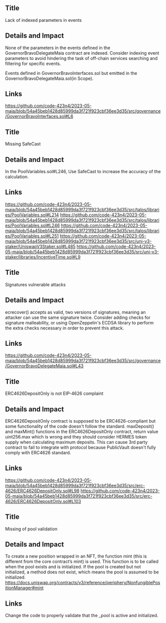 ## Title
Lack of indexed parameters in events

## Details and Impact
None of the parameters in the events defined in the GovernorBravoDelegateMaia contract are indexed. Consider indexing event parameters to avoid hindering the task of off-chain services searching and filtering for specific events.

Events defined in GovernorBravoInterfaces.sol but emitted in the GovernorBravoDelegateMaia.sol(in Scope).

## Links
https://github.com/code-423n4/2023-05-maia/blob/54a45beb1428d85999da3f721f923cbf36ee3d35/src/governance/GovernorBravoInterfaces.sol#L6

## Title
Missing SafeCast

## Details and Impact
In the PoolVariables.sol#L246, Use SafeCast to increase the accuracy of the calculation.

## Links
https://github.com/code-423n4/2023-05-maia/blob/54a45beb1428d85999da3f721f923cbf36ee3d35/src/talos/libraries/PoolVariables.sol#L214
https://github.com/code-423n4/2023-05-maia/blob/54a45beb1428d85999da3f721f923cbf36ee3d35/src/talos/libraries/PoolVariables.sol#L246
https://github.com/code-423n4/2023-05-maia/blob/54a45beb1428d85999da3f721f923cbf36ee3d35/src/talos/libraries/PoolVariables.sol#L251
https://github.com/code-423n4/2023-05-maia/blob/54a45beb1428d85999da3f721f923cbf36ee3d35/src/uni-v3-staker/UniswapV3Staker.sol#L485
https://github.com/code-423n4/2023-05-maia/blob/54a45beb1428d85999da3f721f923cbf36ee3d35/src/uni-v3-staker/libraries/IncentiveTime.sol#L9


## Title
Signatures vulnerable attacks

## Details and Impact
ecrecover() accepts as valid, two versions of signatures, meaning an attacker can use the same signature twice. Consider adding checks for signature malleability, or using OpenZeppelin's ECDSA library to perform the extra checks necessary in order to prevent this attack.

## Links
https://github.com/code-423n4/2023-05-maia/blob/54a45beb1428d85999da3f721f923cbf36ee3d35/src/governance/GovernorBravoDelegateMaia.sol#L43


## Title
ERC4626DepositOnly is not EIP-4626 complaint

## Details and Impact
ERC4626DepositOnly contract is supposed to be ERC4626-compliant but some functionality of the code doesn't follow the standard. maxDeposit() and maxMint() functions in the ERC4626DepositOnly contract, return value uint256.max which is wrong and they should consider HERMES token supply when calculating maximum deposits. This can cause 3rd party contract to fail to integrate with protocol because PublicVault doesn't fully comply with ERC4626 standard.

## Links
https://github.com/code-423n4/2023-05-maia/blob/54a45beb1428d85999da3f721f923cbf36ee3d35/src/erc-4626/ERC4626DepositOnly.sol#L98
https://github.com/code-423n4/2023-05-maia/blob/54a45beb1428d85999da3f721f923cbf36ee3d35/src/erc-4626/ERC4626DepositOnly.sol#L103

## Title
Missing of pool validation

## Details and Impact
To create a new position wrapped in an NFT, the function mint (this is different from the core contract’s mint) is used. This function is to be called when the pool exists and is initialized. If the pool is created but not initialized, a method does not exist, which means the pool is assumed to be initialized.
https://docs.uniswap.org/contracts/v3/reference/periphery/NonfungiblePositionManager#mint

## Links
Change the code to properly validate that the _pool is active and initialized.